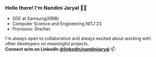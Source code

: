 
### Hello there! I'm Nandini Jaryal 🦹‍♀️
 - SDE at Samsung(SRIB)
 - Computer Science and Engineering NITJ'23
 - Pronouns: She/her.

I'm always open to collaboration and always excited about working with other developers on meaningful projects. </br>
**Connect w/m on **LinkedIn** [@linkedIn/nandinijaryal](https://www.linkedin.com/in/nandinijaryal/)** 📫


